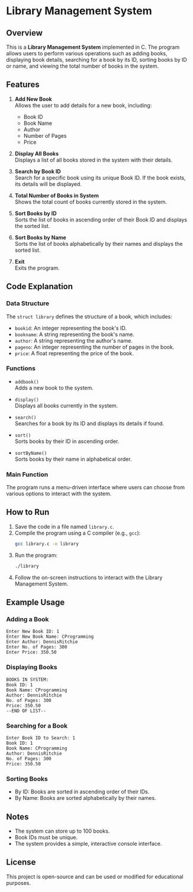 # Library Management System

## Overview
This is a **Library Management System** implemented in C. The program allows users to perform various operations such as adding books, displaying book details, searching for a book by its ID, sorting books by ID or name, and viewing the total number of books in the system.

## Features
1. **Add New Book**  
   Allows the user to add details for a new book, including:
   - Book ID
   - Book Name
   - Author
   - Number of Pages
   - Price

2. **Display All Books**  
   Displays a list of all books stored in the system with their details.

3. **Search by Book ID**  
   Search for a specific book using its unique Book ID. If the book exists, its details will be displayed.

4. **Total Number of Books in System**  
   Shows the total count of books currently stored in the system.

5. **Sort Books by ID**  
   Sorts the list of books in ascending order of their Book ID and displays the sorted list.

6. **Sort Books by Name**  
   Sorts the list of books alphabetically by their names and displays the sorted list.

7. **Exit**  
   Exits the program.

## Code Explanation
### Data Structure
The `struct library` defines the structure of a book, which includes:
- `bookid`: An integer representing the book's ID.
- `bookname`: A string representing the book's name.
- `author`: A string representing the author's name.
- `pageno`: An integer representing the number of pages in the book.
- `price`: A float representing the price of the book.

### Functions
- `addbook()`  
  Adds a new book to the system.
  
- `display()`  
  Displays all books currently in the system.
  
- `search()`  
  Searches for a book by its ID and displays its details if found.
  
- `sort()`  
  Sorts books by their ID in ascending order.
  
- `sortByName()`  
  Sorts books by their name in alphabetical order.

### Main Function
The program runs a menu-driven interface where users can choose from various options to interact with the system.

## How to Run
1. Save the code in a file named `library.c`.
2. Compile the program using a C compiler (e.g., `gcc`):
   ```bash
   gcc library.c -o library
   ```
3. Run the program:
   ```bash
   ./library
   ```
4. Follow the on-screen instructions to interact with the Library Management System.

## Example Usage
### Adding a Book
```
Enter New Book ID: 1
Enter New Book Name: CProgramming
Enter Author: DennisRitchie
Enter No. of Pages: 300
Enter Price: 350.50
```

### Displaying Books
```
BOOKS IN SYSTEM:
Book ID: 1
Book Name: CProgramming
Author: DennisRitchie
No. of Pages: 300
Price: 350.50
--END OF LIST--
```

### Searching for a Book
```
Enter Book ID to Search: 1
Book ID: 1
Book Name: CProgramming
Author: DennisRitchie
No. of Pages: 300
Price: 350.50
```

### Sorting Books
- By ID: Books are sorted in ascending order of their IDs.
- By Name: Books are sorted alphabetically by their names.

## Notes
- The system can store up to 100 books.
- Book IDs must be unique.
- The system provides a simple, interactive console interface.

## License
This project is open-source and can be used or modified for educational purposes.
